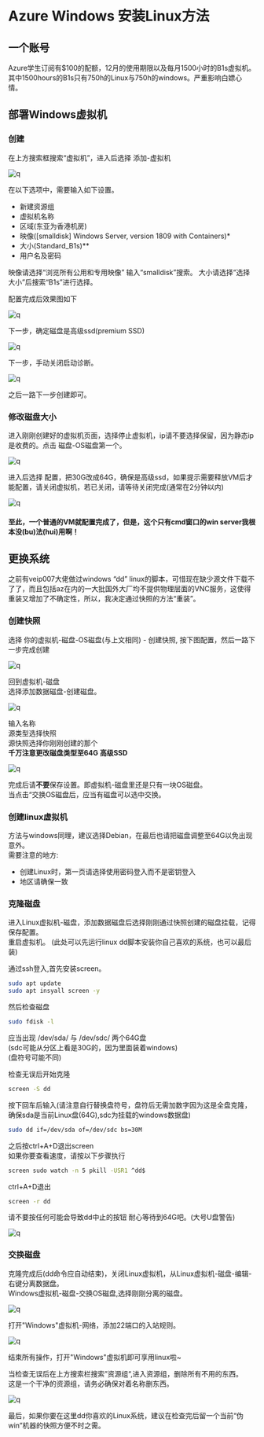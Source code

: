 # Azure Windows 安装Linux方法

## 一个账号
Azure学生订阅有$100的配额，12月的使用期限以及每月1500小时的B1s虚拟机。<br>
其中1500hours的B1s只有750h的Linux与750h的windows。严重影响白嫖心情。<br>

## 部署Windows虚拟机
### 创建
在上方搜索框搜索“虚拟机”，进入后选择 添加-虚拟机

![q](./assets/create1.png)

在以下选项中，需要输入如下设置。<br>
* 新建资源组
* 虚拟机名称
* 区域(东亚为香港机房)
* 映像([smalldisk] Windows Server, version 1809 with Containers)*
* 大小(Standard_B1s)**
* 用户名及密码<br>

映像请选择“浏览所有公用和专用映像” 输入“smalldisk”搜索。
大小请选择“选择大小”后搜索“B1s”进行选择。

配置完成后效果图如下

![q](./assets/create3.png)

下一步，确定磁盘是高级ssd(premium SSD)

![q](./assets/create4.png)

下一步，手动关闭启动诊断。

![q](./assets/create5.png)

之后一路下一步创建即可。

### 修改磁盘大小

进入刚刚创建好的虚拟机页面，选择停止虚拟机，ip请不要选择保留，因为静态ip是收费的。点击 磁盘-OS磁盘第一个。

![q](./assets/create6.png)

进入后选择 配置，把30G改成64G，确保是高级ssd，如果提示需要释放VM后才能配置，请关闭虚拟机，若已关闭，请等待关闭完成(通常在2分钟以内)

![q](./assets/create7.png)

####  至此，一个普通的VM就配置完成了，但是，这个只有cmd窗口的win server我根本没(bu)法(hui)用啊！

## 更换系统

之前有veip007大佬做过windows “dd” linux的脚本，可惜现在缺少源文件下载不了了，而且包括az在内的一大批国外大厂均不提供物理层面的VNC服务，这使得重装又增加了不确定性，所以，我决定通过快照的方法“重装”。

### 创建快照

选择 你的虚拟机-磁盘-OS磁盘(与上文相同) - 创建快照, 按下图配置，然后一路下一步完成创建

![q](./assets/snap1.png)

回到虚拟机-磁盘<br>
选择添加数据磁盘-创建磁盘。

![q](./assets/snap2.png)

输入名称<br>
源类型选择快照<br>
源快照选择你刚刚创建的那个<br>
**千万注意更改磁盘类型至64G 高级SSD**

![q](./assets/snap3.png)

完成后请**不要**保存设置。即虚拟机-磁盘里还是只有一块OS磁盘。<br>
当点击“交换OS磁盘后，应当有磁盘可以选中交换。

### 创建linux虚拟机

方法与windows同理，建议选择Debian，在最后也请把磁盘调整至64G以免出现意外。<br>
需要注意的地方:
* 创建Linux时，第一页请选择使用密码登入而不是密钥登入
* 地区请确保一致

### 克隆磁盘

进入Linux虚拟机-磁盘，添加数据磁盘后选择刚刚通过快照创建的磁盘挂载，记得保存配置。<br>
重启虚拟机。
(此处可以先运行linux dd脚本安装你自己喜欢的系统，也可以最后装)

通过ssh登入,首先安装screen。
```bash
sudo apt update
sudo apt insyall screen -y
```
然后检查磁盘
```bash
sudo fdisk -l
```
应当出现 /dev/sda/ 与 /dev/sdc/ 两个64G盘<br>
(sdc可能从分区上看是30G的，因为里面装着windows)<br>
(盘符号可能不同)

检查无误后开始克隆
```bash
screen -S dd
```
按下回车后输入(请注意自行替换盘符号，盘符后无需加数字因为这是全盘克隆，确保sda是当前Linux盘(64G),sdc为挂载的windows数据盘)
```bash
sudo dd if=/dev/sda of=/dev/sdc bs=30M
```
之后按ctrl+A+D退出screen<br>
如果你要查看速度，请按以下步骤执行
```bash
screen sudo watch -n 5 pkill -USR1 ^dd$
```
ctrl+A+D退出
```bash
screen -r dd
```
请不要按任何可能会导致dd中止的按钮
耐心等待到64G吧。(大号U盘警告)

![q](./assets/snap-f.jpg)

### 交换磁盘

克隆完成后(dd命令应自动结束)，关闭Linux虚拟机，从Linux虚拟机-磁盘-编辑-右键分离数据盘。<br>
Windows虚拟机-磁盘-交换OS磁盘,选择刚刚分离的磁盘。

![q](./assets/swap1.png)

打开"Windows"虚拟机-网络，添加22端口的入站规则。

![q](./assets/swap2.png)

结束所有操作，打开"Windows"虚拟机即可享用linux啦~

当检查无误后在上方搜索栏搜索”资源组“,进入资源组，删除所有不用的东西。<br>
这是一个干净的资源组，请务必确保对着名称删东西。

![q](./assets/swap3.png)

最后，如果你要在这里dd你喜欢的Linux系统，建议在检查完后留一个当前“伪win”机器的快照方便不时之需。
